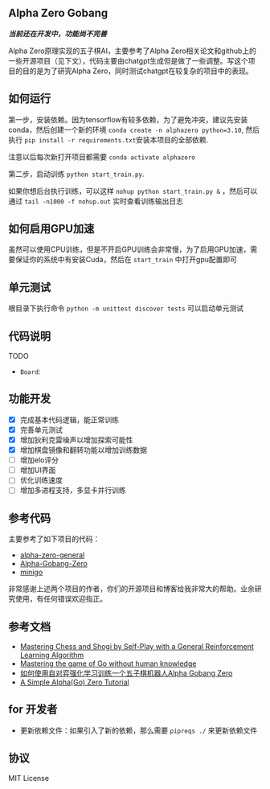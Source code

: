 ## Alpha Zero Gobang

***当前还在开发中，功能尚不完善***

Alpha Zero原理实现的五子棋AI，主要参考了Alpha Zero相关论文和github上的一些开源项目（见下文），代码主要由chatgpt生成但是做了一些调整。写这个项目的目的是为了研究Alpha Zero，同时测试chatgpt在较复杂的项目中的表现。

## 如何运行

第一步，安装依赖。因为tensorflow有较多依赖，为了避免冲突，建议先安装conda，然后创建一个新的环境 `conda create -n alphazero python=3.10`, 然后执行 `pip install -r requirements.txt`安装本项目的全部依赖.

注意以后每次新打开项目都需要 `conda activate alphazero` 

第二步，启动训练 `python start_train.py`.

如果你想后台执行训练，可以这样 `nohup python start_train.py &` ，然后可以通过 `tail -n1000 -f nohup.out` 实时查看训练输出日志

## 如何启用GPU加速

虽然可以使用CPU训练，但是不开启GPU训练会非常慢，为了启用GPU加速，需要保证你的系统中有安装Cuda，然后在 `start_train` 中打开gpu配置即可

## 单元测试

根目录下执行命令 `python -m unittest discover tests` 可以启动单元测试

## 代码说明

TODO

- `Board`: 

## 功能开发
- [x] 完成基本代码逻辑，能正常训练
- [x] 完善单元测试
- [x] 增加狄利克雷噪声以增加探索可能性
- [x] 增加棋盘镜像和翻转功能以增加训练数据
- [ ] 增加elo评分
- [ ] 增加UI界面
- [ ] 优化训练速度
- [ ] 增加多进程支持，多显卡并行训练

## 参考代码

主要参考了如下项目的代码：
- [alpha-zero-general](https://github.com/suragnair/alpha-zero-general)
- [Alpha-Gobang-Zero](https://github.com/zhiyiYo/Alpha-Gobang-Zero)
- [minigo](https://github.com/tensorflow/minigo/blob/master/mcts.py)

非常感谢上述两个项目的作者，你们的开源项目和博客给我非常大的帮助。业余研究使用，有任何错误欢迎指正。

## 参考文档
- [Mastering Chess and Shogi by Self-Play with a General Reinforcement Learning Algorithm](https://arxiv.org/pdf/1712.01815.pdf)
- [Mastering the game of Go without human knowledge](https://www.nature.com/articles/nature24270.epdf?author_access_token=VJXbVjaSHxFoctQQ4p2k4tRgN0jAjWel9jnR3ZoTv0PVW4gB86EEpGqTRDtpIz-2rmo8-KG06gqVobU5NSCFeHILHcVFUeMsbvwS-lxjqQGg98faovwjxeTUgZAUMnRQ)
- [如何使用自对弈强化学习训练一个五子棋机器人Alpha Gobang Zero](https://www.cnblogs.com/zhiyiYo/p/14683450.html)
- [A Simple Alpha(Go) Zero Tutorial](http://web.stanford.edu/~surag/posts/alphazero.html)

## for 开发者

- 更新依赖文件：如果引入了新的依赖，那么需要 `pipreqs ./` 来更新依赖文件

## 协议

MIT License
